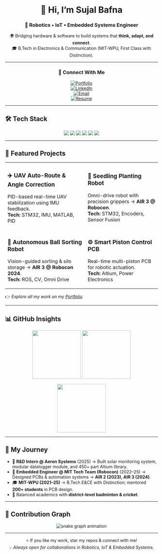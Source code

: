 <!-- Profile README for Sujal Bafna -->

<div align="center">

# 👋 Hi, I’m **Sujal Bafna**  
### 🤖 Robotics • IoT • Embedded Systems Engineer  

🌍 Bridging hardware & software to build systems that **think, adapt, and connect**.  
🎓 B.Tech in Electronics & Communication (MIT-WPU, First Class with Distinction).  

---

### 🔗 Connect With Me
[![Portfolio](https://img.shields.io/badge/🌐%20Portfolio-000000?style=for-the-badge&logo=github&logoColor=white)](https://sujalbafna.github.io/portfolio-site)  
[![LinkedIn](https://img.shields.io/badge/LinkedIn-0077B5?style=for-the-badge&logo=linkedin&logoColor=white)](https://linkedin.com/in/sujalbafna)  
[![Email](https://img.shields.io/badge/Email-D14836?style=for-the-badge&logo=gmail&logoColor=white)](mailto:your.email@example.com)  
[![Resume](https://img.shields.io/badge/Resume-FF6F00?style=for-the-badge&logo=adobeacrobatreader&logoColor=white)](https://drive.google.com/file/d/17rKPwgj-25D9oHalj3F2AmDL-ciKqD5V/view)  

</div>

---

## 🛠️ Tech Stack  

<p align="center">
  <img src="https://img.shields.io/badge/C/C++-00599C?logo=cplusplus&logoColor=white&style=for-the-badge" />
  <img src="https://img.shields.io/badge/STM32-03234B?logo=stmicroelectronics&logoColor=white&style=for-the-badge" />
  <img src="https://img.shields.io/badge/ESP32-IoT-E7352C?logo=espressif&logoColor=white&style=for-the-badge" />
  <img src="https://img.shields.io/badge/ROS-Robotics-22314E?logo=ros&logoColor=white&style=for-the-badge" />
  <img src="https://img.shields.io/badge/PCB%20Design-Altium/Eagle-FFDD00?style=for-the-badge" />
  <img src="https://img.shields.io/badge/MATLAB-Mathworks-0076A8?logo=mathworks&logoColor=white&style=for-the-badge" />
</p>

---

## 🚀 Featured Projects  

<table>
<tr>
<td>

### ✈️ UAV Auto-Route & Angle Correction  
PID-based real-time UAV stabilization using IMU feedback.  
**Tech:** STM32, IMU, MATLAB, PID  

</td>
<td>

### 🌱 Seedling Planting Robot  
Omni-drive robot with precision grippers → **AIR 3 @ Robocon**.  
**Tech:** STM32, Encoders, Sensor Fusion  

</td>
</tr>

<tr>
<td>

### 🤖 Autonomous Ball Sorting Robot  
Vision-guided sorting & silo storage → **AIR 3 @ Robocon 2024**.  
**Tech:** ROS, CV, Omni Drive  

</td>
<td>

### ⚙️ Smart Piston Control PCB  
Real-time multi-piston PCB for robotic actuation.  
**Tech:** Altium, Power Electronics  

</td>
</tr>
</table>

👉 *Explore all my work on my [Portfolio](https://sujalbafna.github.io/portfolio-site).*  

---

## 📊 GitHub Insights  

<p align="center">
  <img src="https://github-readme-stats.vercel.app/api?username=SujalaBafna&show_icons=true&theme=radical&count_private=true" height="160" />
  <img src="https://github-readme-stats.vercel.app/api/top-langs/?username=SujalaBafna&layout=compact&theme=radical" height="160" />
</p>

<p align="center">
  <img src="https://github-readme-streak-stats.herokuapp.com/?user=SujalaBafna&theme=radical" height="160" />
</p>

---

## 🧭 My Journey  

- 🏢 **R&D Intern @ Aeron Systems** (2025) → Built solar monitoring system, modular datalogger module, and 450+ part Altium library.  
- 🤖 **Embedded Engineer @ MIT Tech Team (Robocon)** (2022–25) → Designed PCBs & automation systems → **AIR 2 (2023), AIR 3 (2024)**.  
- 🎓 **MIT-WPU (2021–25)** → B.Tech E&CE with Distinction; mentored **200+ students** in PCB design.  
- 🏸 Balanced academics with **district-level badminton & cricket**.  

---

## 🐍 Contribution Graph  

<p align="center">
  <img src="https://github.com/SujalaBafna/SujalaBafna/blob/output/github-contribution-grid-snake.svg" alt="snake graph animation" />
</p>

---

<div align="center">

⭐ If you like my work, star my repos & connect with me!  
💡 *Always open for collaborations in Robotics, IoT & Embedded Systems.*  

</div>
